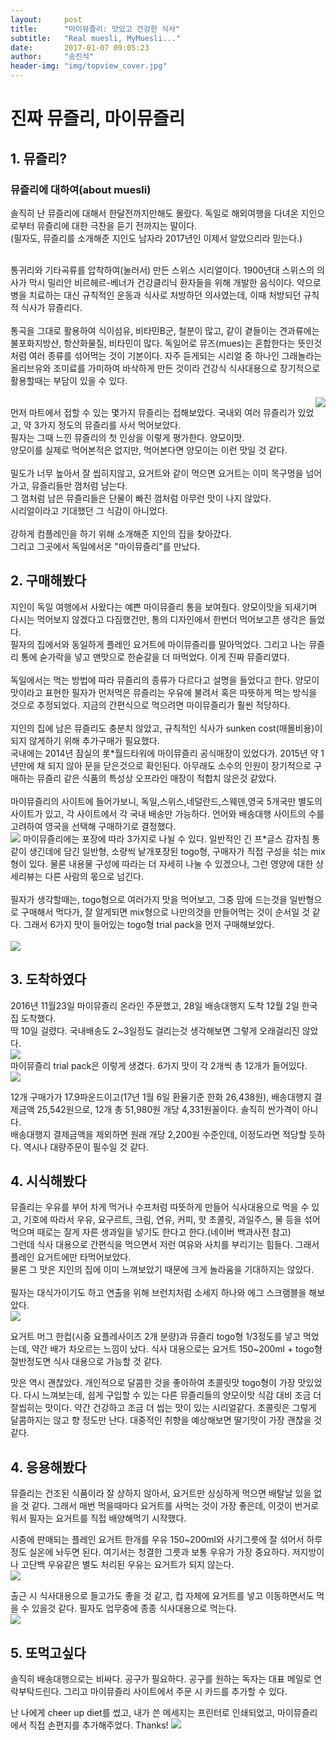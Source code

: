 ```yaml
---
layout:     post
title:      "마이뮤즐리: 맛있고 건강한 식사"
subtitle:	"Real muesli, MyMuesli..."
date:       2017-01-07 09:05:23
author:     "송진석"
header-img: "img/topview_cover.jpg"
---
```


<p>	
<h1>진짜 뮤즐리, 마이뮤즐리</h1>
</p>
<p>
<h2>1. 뮤즐리?</h2>
<h3>뮤즐리에 대하여(about muesli)</h3>
솔직히 난 뮤즐리에 대해서 한달전까지만해도 몰랐다. 독일로 해외여행을 다녀온 지인으로부터 뮤즐리에 대한 극찬을 듣기 전까지는 말이다.<br>
(필자도, 뮤즐리를 소개해준 지인도 남자라 2017년인 이제서 알았으리라 믿는다.)<br>
<br>

통귀리와 기타곡류를 압착하여(눌러서) 만든 스위스 시리얼이다. 1900년대 스위스의 의사가 막시 밀리안 비르헤르-베너가 건강클리닉 환자들을 위해 개발한 음식이다. 약으로 병을 치료하는 대신 규칙적인 운동과 식사로 처방하던 의사였는데, 이때 처방되던 규칙적 식사가 뮤즐리다. <br><br>통곡을 그대로 활용하여 식이섬유, 비타민B군, 철분이 많고, 같이 곁들이는 견과류에는 불포화지방산, 항산화물질, 비타민이 많다. 독일어로 뮤즈(mues)는 혼합한다는 뜻인것처럼 여러 종류를 섞어먹는 것이 기본이다. 자주 듣게되는 시리얼 중 하나인 그래놀라는 올리브유와 조미료를 가미하여 바삭하게 만든 것이라 건강식 식사대용으로 장기적으로 활용할때는 부담이 있을 수 있다.<br>
<br>
<img src="/img/index-tube-uk.png" style="float:right;">

먼저 마트에서 접할 수 있는 몇가지 뮤즐리는 접해보았다. 국내외 여러 뮤즐리가 있었고, 약 3가지 정도의 뮤즐리를 사서 먹어보았다.<br>
필자는 그때 느낀 뮤즐리의 첫 인상을 이렇게 평가한다. 양모이맛.<br>
양모이를 실제로 먹어본적은 없지만, 먹어본다면 양모이는 이런 맛일 것 같다.<br>
<br>
밀도가 너무 높아서 잘 씹히지않고, 요거트와 같이 먹으면 요거트는 이미 목구멍을 넘어가고, 뮤즐리들만 껌처럼 남는다.<br>
그 껌처럼 남은 뮤즐리들은 단물이 빠진 껌처럼 아무런 맛이 나지 않았다.<br>
시리얼이라고 기대했던 그 식감이 아니었다.<br>
<br>
강하게 컴플레인을 하기 위해 소개해준 지인의 집을 찾아갔다.<br>
그리고 그곳에서 독일에서온 "마이뮤즐리"를 만났다.<br>

</p>


<p>
<h2>2. 구매해봤다</h2>
지인이 독일 여행에서 사왔다는 예쁜 마이뮤즐리 통을 보여줬다. 양모이맛을 되새기며 다시는 먹어보지 않겠다고 다짐했건만, 통의 디자인에서 한번더 먹어보고픈 생각은 들었다.<br>
필자의 집에서와 동일하게 플레인 요거트에 마이뮤즐리를 말아먹었다. 그리고 나는 뮤즐리 통에 숟가락을 넣고 맨맛으로 한숟갈을 더 떠먹었다. 이게 진짜 뮤즐리였다.<br>
<br>
독일에서는 먹는 방법에 따라 뮤즐리의 종류가 다르다고 설명을 들었다고 한다. 양모이맛이라고 표현한 필자가 먼저먹은 뮤즐리는 우유에 불려서 혹은 따뜻하게 먹는 방식을 것으로 추정되었다. 지금의 간편식으로 먹으려면 마이뮤즐리가 훨씬 적당하다.<br>
<br>
지인의 집에 남은 뮤즐리도 충분치 않았고, 규칙적인 식사가 sunken cost(매몰비용)이 되지 않게하기 위해 추가구매가 필요했다.<br>
국내에는 2014년 잠실의 롯*월드타워에 마이뮤즐리 공식매장이 있었다가. 2015년 약 1년만에 채 되지 않아 문을 닫은것으로 확인된다. 아무래도 소수의 인원이 장기적으로 구매하는 뮤즐리 같은 식품의 특성상 오프라인 매장이 적합치 않은것 같았다.<br>
<br>
마이뮤즐리의 사이트에 들어가보니, 독일,스위스,네덜란드,스웨덴,영국 5개국만 별도의 사이트가 있고, 각 사이트에서 각 국내 배송만 가능하다. 언어와 배송대행 사이트의 수를 고려하여 영국을 선택해 구매하기로 결정했다.<br>
<img src="/img/mmmain.jpg">
마이뮤즐리에는 포장에 따라 3가지로 나뉠 수 있다. 일반적인 긴 프*글스 감자침 통같이 생긴데에 담긴 일반형, 소량씩 낱개포장된 togo형, 구매자가 직접 구성을 섞는 mix형이 있다. 물론 내용물 구성에 따라는 더 자세히 나눌 수 있겠으나, 그런 영양에 대한 상세리뷰는 다른 사람의 몫으로 넘긴다.<br>
<br>
필자가 생각할때는, togo형으로 여러가지 맛을 먹어보고, 그중 맘에 드는것을 일반형으로 구매해서 먹다가, 잘 알게되면 mix형으로 나만의것을 만들어먹는 것이 순서일 것 같다. 그래서 6가지 맛이 들어있는 togo형 trial pack을 먼저 구매해보았다.<br>
<br>
<img src="/img/mm2go.png">
</p>
<p>
<h2>3. 도착하였다</h2>
2016년 11월23일 마이뮤즐리 온라인 주문했고, 28일 배송대행지 도착 12월 2일 한국 집 도착했다.<br>
딱 10일 걸렸다. 국내배송도 2~3일정도 걸리는것 생각해보면 그렇게 오래걸리진 않았다.<br>
<img src="/img/12ea.jpg">
<br>
마이뮤즐리 trial pack은 이렇게 생겼다. 6가지 맛이 각 2개씩 총 12개가 들어있다.<br>
<img src="/img/6kinds_muesli.jpg">

12개 구매가가 17.9파운드이고(17년 1월 6일 환율기준 한화 26,438원), 배송대행지 결제금액 25,542원으로, 12개 총 51,980원 개당 4,331원꼴이다. 솔직히 싼가격이 아니다.<br>
배송대행지 결제금액을 제외하면 원래 개당 2,200원 수준인데, 이정도라면 적당할 듯하다. 역시나 대량주문이 필수일 것 같다.<br>
</p>
<p>
<h2>4. 시식해봤다</h2>

뮤즐리는 우유를 부어 차게 먹거나 수프처럼 따뜻하게 만들어 식사대용으로 먹을 수 있고, 기호에 따라서 우유, 요구르트, 크림, 연유, 커피, 핫 초콜릿, 과일주스, 물 등을 섞어 먹으며 때로는 잘게 자른 생과일을 넣기도 한다고 한다.(네이버 백과사전 참고)<br>
그런데 식사 대용으로 간편식을 먹으면서 저런 여유와 사치를 부리기는 힘들다. 그래서 플레인 요거트에만 타먹어보았다.<br>
물론 그 맛은 지인의 집에 이미 느껴보았기 때문에 크게 놀라움을 기대하지는 않았다.<br>
<br>
필자는 대식가이기도 하고 연출을 위해 브런치처럼 소세지 하나와 에그 스크램블을 해보았다.<br>
<img src="/img/topview.jpg">

요거트 머그 한컵(시중 요플레사이즈 2개 분량)과 뮤즐리 togo형 1/3정도를 넣고 먹었는데, 약간 배가 차오르는 느낌이 났다. 식사 대용으로는 요거트 150~200ml + togo형 절반정도면 식사 대용으로 가능할 것 같다.<br>

맛은 역시 괜찮았다. 개인적으로 달콤한 것을 좋아하여 초콜릿맛 togo형이 가장 맛있었다. 다시 느껴보는데, 쉽게 구입할 수 있는 다른 뮤즐리들의 양모이맛 식감 대비 조금 더 잘씹히는 맛이다. 약간 건강하고 조금 더 씹는 맛이 있는 시리얼같다. 초콜릿은 그렇게 달콤하지는 않고 향 정도만 난다. 대중적인 취향을 예상해보면 딸기맛이 가장 괜찮을 것 같다.<br>
</p>
<p>
<h2>4. 응용해봤다</h2>
뮤즐리는 건조된 식품이라 잘 상하지 않아서, 요거트만 싱싱하게 먹으면 배탈날 있을 없을 것 같다. 그래서 매번 먹을때마다 요거트를 사먹는 것이 가장 좋은데, 이것이 번거로워서 필자는 요거트를 직접 배양해먹기 시작했다.<br>

시중에 판매되는 플레인 요거트 한개를 우유 150~200ml와 사기그릇에 잘 섞어서 하루정도 실온에 놔두면 된다. 여기서는 청결한 그릇과 보통 우유가 가장 중요하다. 저지방이나 고단백 우유같은 별도 처리된 우유는 요거트가 되지 않는다.<br>
<img src="/img/yogurt.jpg">

출근 시 식사대용으로 들고가도 좋을 것 같고, 컵 자체에 요거트를 넣고 이동하면서도 먹을 수 있을것 같다. 필자도 업무중에 종종 식사대용으로 먹는다.<br>
<img src="/img/com_muesli.jpg">
</p>
<p>
<h2>5. 또먹고싶다</h2>
솔직히 배송대행으로는 비싸다. 공구가 필요하다.
공구를 원하는 독자는 대표 메일로 연락부탁드린다.
그리고 마이뮤즐리 사이트에서 주문 시 카드를 추가할 수 있다.

난 나에게 cheer up diet를 썼고, 내가 쓴 메세지는 프린터로 인쇄되었고, 마이뮤즐리에서 직접 손편지를 추가해주었다. Thanks!
<img src="/img/card_muesli.jpg">

</p>

